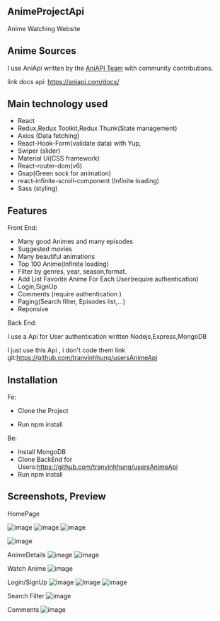 ## AnimeProjectApi
Anime Watching Website


## Anime Sources
I use AniApi  written by the [AniAPI Team](https://github.com/AniAPI-Team) with community contributions.

link docs api: https://aniapi.com/docs/

## Main technology used
- React
- Redux,Redux Toolkit,Redux Thunk(State management)
- Axios (Data fetching)
- React-Hook-Form(validate data) with Yup,
- Swiper (slider)
- Material Ui(CSS framework)
- React-router-dom(v6)
- Gsap(Green sock for animation)
- react-infinite-scroll-component (Infinite loading)
- Sass (styling)

## Features
Front End:
- Many good Animes and many episodes
- Suggested movies
- Many beautiful animations
- Top 100 Anime(Infinite loading)
- Filter by genres, year, season,format.
- Add List Favorite Anime For Each User(require authentication)
- Login,SignUp
- Comments (require authentication )
- Paging(Search filter, Episodes list,...)
- Reponsive

Back End:

I use a Api for User authentication  written Nodejs,Express,MongoDB

I just use this Api , i don't code them
link git:https://github.com/tranvinhhung/usersAnimeApi

## Installation

Fe:

- Clone the Project

- Run npm install

Be:

- Install MongoDB
- Clone BackEnd for Users:https://github.com/tranvinhhung/usersAnimeApi
- Run npm install

## Screenshots, Preview
HomePage

![image](https://user-images.githubusercontent.com/67729427/152113610-4d68336f-7d45-40d3-af87-a6ec310ba29a.png)
![image](https://user-images.githubusercontent.com/67729427/152114017-eec0c959-61c3-4a59-9603-7c0a730b8c08.png)
![image](https://user-images.githubusercontent.com/67729427/152114207-dfe22342-4012-455e-b74e-6b794d317f6d.png)

![image](https://user-images.githubusercontent.com/67729427/152114387-5595cc10-5253-4d90-b199-a2340e04d543.png)

AnimeDetails
![image](https://user-images.githubusercontent.com/67729427/152114997-e08abefb-9331-4aed-99ee-e1eacf89c01d.png)
![image](https://user-images.githubusercontent.com/67729427/152115078-263a64dd-a868-413e-a5cb-4a5fdc817324.png)

Watch Anime
![image](https://user-images.githubusercontent.com/67729427/152115913-6722c1e2-4b02-47e1-8b01-8e47abacbcd7.png)

Login/SignUp
![image](https://user-images.githubusercontent.com/67729427/152115533-afbd6dd4-a987-4b1f-85da-31148f4cfa3a.png)
![image](https://user-images.githubusercontent.com/67729427/152115567-c629c890-294d-4301-a2cf-d473ee990675.png)
![image](https://user-images.githubusercontent.com/67729427/152117361-8882466d-d3f8-47f3-8342-992bca8c0f08.png)


Search Filter 
![image](https://user-images.githubusercontent.com/67729427/152116425-fcff5e16-68e1-4fd4-86c6-52f3bb328c04.png)

Comments
![image](https://user-images.githubusercontent.com/67729427/152118710-dab8a58b-8a12-4aea-8776-ee8bfabdabe3.png)










